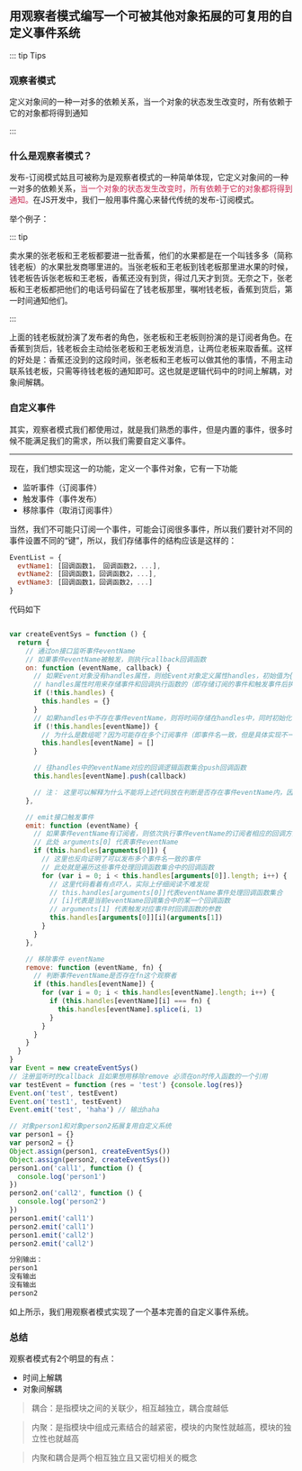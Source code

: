 ## 用观察者模式编写一个可被其他对象拓展的可复用的自定义事件系统

::: tip Tips
### 观察者模式

定义对象间的一种一对多的依赖关系，当一个对象的状态发生改变时，所有依赖于它的对象都将得到通知

:::

### 什么是观察者模式？

发布-订阅模式姑且可被称为是观察者模式的一种简单体现，它定义对象间的一种一对多的依赖关系，<font color="#c7254e">当一个对象的状态发生改变时，所有依赖于它的对象都将得到通知。</font>在JS开发中，我们一般用事件魔心来替代传统的发布-订阅模式。

举个例子：

::: tip

卖水果的张老板和王老板都要进一批香蕉，他们的水果都是在一个叫钱多多（简称钱老板）的水果批发商哪里进的。当张老板和王老板到钱老板那里进水果的时候，钱老板告诉张老板和王老板，香蕉还没有到货，得过几天才到货。无奈之下，张老板和王老板都把他们的电话号码留在了钱老板那里，嘱咐钱老板，香蕉到货后，第一时间通知他们。

:::

上面的钱老板就扮演了发布者的角色，张老板和王老板则扮演的是订阅者角色。在香蕉到货后，钱老板会主动给张老板和王老板发消息，让两位老板来取香蕉。这样的好处是：香蕉还没到的这段时间，张老板和王老板可以做其他的事情，不用主动联系钱老板，只需等待钱老板的通知即可。这也就是逻辑代码中的时间上解耦，对象间解耦。

### 自定义事件

其实，观察者模式我们都使用过，就是我们熟悉的事件，但是内置的事件，很多时候不能满足我们的需求，所以我们需要自定义事件。

<hr/>

现在，我们想实现这一的功能，定义一个事件对象，它有一下功能

  * 监听事件（订阅事件）
  * 触发事件（事件发布）
  * 移除事件（取消订阅事件）

当然，我们不可能只订阅一个事件，可能会订阅很多事件，所以我们要针对不同的事件设置不同的“键”，所以，我们存储事件的结构应该是这样的：

```javascript
EventList = {
  evtName1: [回调函数1， 回调函数2，...],
  evtName2: [回调函数1，回调函数2，...],
  evtName3: [回调函数1，回调函数2，...]
}
```

代码如下

```javascript

var createEventSys = function () {
  return {
    // 通过on接口监听事件eventName
    // 如果事件eventName被触发，则执行callback回调函数
    on: function (eventName, callback) {
      // 如果Event对象没有handles属性，则给Event对象定义属性handles，初始值为{}
      // handles属性时用来存储事件和回调执行函数的（即存储订阅的事件和触发事件后执行的相应函数方法）
      if (!this.handles) {
        this.handles = {}
      }
      // 如果handles中不存在事件eventName，则将时间存储在handles中，同时初始化该事件对应的回调逻辑函数集合
      if (!this.handles[eventName]) {
        // 为什么是数组呢？因为可能存在多个订阅事件（即事件名一致，但是具体实现不一致）
        this.handles[eventName] = []
      }

      // 往handles中的eventName对应的回调逻辑函数集合push回调函数
      this.handles[eventName].push(callback)

      // 注： 这里可以解释为什么不能将上述代码放在判断是否存在事件eventName内，因为可能会存在多个相同的eventName但实现又不相同的事件
    },

    // emit接口触发事件
    emit: function (eventName) {
      // 如果事件eventName有订阅者，则依次执行事件eventName的订阅者相应的回调方法
      // 此处 arguments[0] 代表事件eventName
      if (this.handles[arguments[0]]) {
        // 这里也反向证明了可以发布多个事件名一致的事件
        // 此处就是遍历这些事件处理回调函数集合中的回调函数
        for (var i = 0; i < this.handles[arguments[0]].length; i++) {
          // 这里代码看着有点吓人，实际上仔细阅读不难发现
          // this.handles[arguments[0]]代表eventName事件处理回调函数集合
          // [i]代表是当前eventName回调集合中的某一个回调函数
          // arguments[1] 代表触发对应事件时回调函数的参数
          this.handles[arguments[0]][i](arguments[1])
        }
      }
    },

    // 移除事件 eventName
    remove: function (eventName, fn) {
      // 判断事件eventName是否存在fn这个观察者
      if (this.handles[eventName]) {
        for (var i = 0; i < this.handles[eventName].length; i++) {
          if (this.handles[eventName][i] === fn) {
            this.handles[eventName].splice(i, 1)
          }
        }
      }
    }
  }
}
var Event = new createEventSys()
// 注册监听时的callback 且如果想用移除remove 必须在on时传入函数的一个引用
var testEvent = function (res = 'test') {console.log(res)}
Event.on('test', testEvent)
Event.on('test1', testEvent)
Event.emit('test', 'haha') // 输出haha

// 对象person1和对象person2拓展复用自定义系统
var person1 = {}
var person2 = {}
Object.assign(person1, createEventSys())
Object.assign(person2, createEventSys())
person1.on('call1', function () {
  console.log('person1')
})
person2.on('call2', function () {
  console.log('person2')
})
person1.emit('call1')
person2.emit('call1')
person1.emit('call2')
person2.emit('call2')

分别输出：
person1
没有输出
没有输出
person2
```
如上所示，我们用观察者模式实现了一个基本完善的自定义事件系统。

### 总结

观察者模式有2个明显的有点：

  * 时间上解耦
  * 对象间解耦

> 耦合：是指模块之间的关联少，相互越独立，耦合度越低

> 内聚：是指模块中组成元素结合的越紧密，模块的内聚性就越高，模块的独立性也就越高

> 内聚和耦合是两个相互独立且又密切相关的概念

